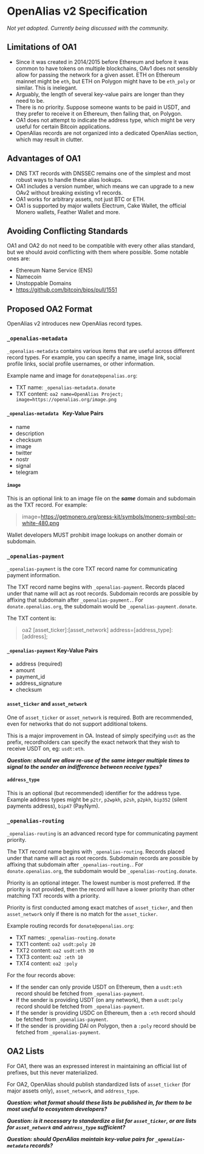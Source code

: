 # OpenAlias v2 Specification

*Not yet adopted. Currently being discussed with the community.*

## Limitations of OA1

* Since it was created in 2014/2015 before Ethereum and before it was common to have tokens on multiple blockchains, OAv1 does not sensibly allow for passing the network for a given asset. ETH on Ethereum mainnet might be `eth`, but ETH on Polygon might have to be `eth_poly` or similar. This is inelegant.
* Arguably, the length of several key-value pairs are longer than they need to be.
* There is no priority. Suppose someone wants to be paid in USDT, and they prefer to receive it on Ethereum, then failing that, on Polygon.
* OA1 does not attempt to indicate the address type, which might be very useful for certain Bitcoin applications.
* OpenAlias records are not organized into a dedicated OpenAlias section, which may result in clutter.

## Advantages of OA1

* DNS TXT records with DNSSEC remains one of the simplest and most robust ways to handle these alias lookups.
* OA1 includes a version number, which means we can upgrade to a new OAv2 without breaking existing v1 records.
* OA1 works for arbitrary assets, not just BTC or ETH.
* OA1 is supported by major wallets Electrum, Cake Wallet, the official Monero wallets, Feather Wallet and more.

## Avoiding Conflicting Standards

OA1 and OA2 do not need to be compatible with every other alias standard, but we should avoid conflicting with them where possible. Some notable ones are:

* Ethereum Name Service (ENS)
* Namecoin
* Unstoppable Domains
* https://github.com/bitcoin/bips/pull/1551

## Proposed OA2 Format

OpenAlias v2 introduces new OpenAlias record types.

### `_openalias-metadata `

`_openalias-metadata` contains various items that are useful across different record types. For example, you can specify a name, image link, social profile links, social profile usernames, or other information.

Example name and image for `donate@openalias.org`:

* TXT name: `_openalias-metadata.donate`
* TXT content: `oa2 name=OpenAlias Project; image=https://openalias.org/image.png`

#### `_openalias-metadata ` Key-Value Pairs

* name
* description
* checksum
* image
* twitter
* nostr
* signal
* telegram

#### `image`

This is an optional link to an image file on the ***same*** domain and subdomain as the TXT record. For example:

> image=https://getmonero.org/press-kit/symbols/monero-symbol-on-white-480.png

Wallet developers MUST prohibit image lookups on another domain or subdomain.

### `_openalias-payment`

`_openalias-payment` is the core TXT record name for communicating payment information.

The TXT record name begins with `_openalias-payment`. Records placed under that name will act as root records. Subdomain records are possible by affixing that subdomain after `_openalias-payment.`. For `donate.openalias.org`, the subdomain would be `_openalias-payment.donate`.

The TXT content is:

> oa2 [asset_ticker]:[asset_network] address=[address_type]:[address];

#### `_openalias-payment` Key-Value Pairs

* address (required)
* amount
* payment_id
* address_signature
* checksum

#### `asset_ticker` and `asset_network`

One of `asset_ticker` or `asset_network` is required. Both are recommended, even for networks that do not support additional tokens.

This is a major improvement in OA. Instead of simply specifying `usdt` as the prefix, recordholders can specify the exact network that they wish to receive USDT on, eg: `usdt:eth`.

***Question: should we allow re-use of the same integer multiple times to signal to the sender an indifference between receive types?***

#### `address_type`

This is an optional (but recommended) identifier for the address type. Example address types might be `p2tr`, `p2wpkh`, `p2sh`, `p2pkh`, `bip352` (silent payments address), `bip47` (PayNym).

### `_openalias-routing`

`_openalias-routing` is an advanced record type for communicating payment priority.

The TXT record name begins with `_openalias-routing`. Records placed under that name will act as root records. Subdomain records are possible by affixing that subdomain after `_openalias-routing.`. For `donate.openalias.org`, the subdomain would be `_openalias-routing.donate`.

Priority is an optional integer. The lowest number is most preferred. If the priority is not provided, then the record will have a lower priority than other matching TXT records with a priority.

Priority is first conducted among exact matches of `asset_ticker`, and then `asset_network` only if there is no match for the `asset_ticker`. 

Example routing records for `donate@openalias.org`:

* TXT names: `_openalias-routing.donate`
* TXT1 content: `oa2 usdt:poly 20`
* TXT2 content: `oa2 usdt:eth 30`
* TXT3 content: `oa2 :eth 10`
* TXT4 content: `oa2 :poly`

For the four records above:

* If the sender can only provide USDT on Ethereum, then a `usdt:eth` record should be fetched from `_openalias-payment`.
* If the sender is providing USDT (on any network), then a `usdt:poly` record should be fetched from `_openalias-payment`.
* If the sender is providing USDC on Ethereum, then a `:eth` record should be fetched from `_openalias-payment`.
* If the sender is providing DAI on Polygon, then a `:poly` record should be fetched from `_openalias-payment`.

## OA2 Lists

For OA1, there was an expressed interest in maintaining an official list of prefixes, but this never materialized.

For OA2, OpenAlias should publish standardized lists of `asset_ticker` (for major assets only), `asset_network`, and `address_type`.

***Question: what format should these lists be published in, for them to be most useful to ecosystem developers?***

***Question: is it necessary to standardize a list for `asset_ticker`, or are lists for `asset_network` and `address_type` sufficient?***

***Question: should OpenAlias maintain key-value pairs for `_openalias-metadata` records?***
